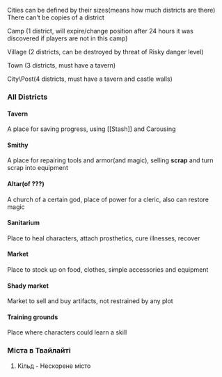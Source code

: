 Cities can be defined by their sizes(means how much districts are there)
There can't be copies of a district

Camp (1 district, will expire/change position after 24 hours it was discovered if players are not in this camp)

Village (2 districts, can be destroyed by threat of Risky danger level)

Town (3 districts, must have a tavern)

City\Post(4 districts, must have a tavern and castle walls)
### All Districts

#### Tavern
A place for saving progress, using [[Stash]] and Carousing
#### Smithy
A place for repairing tools and armor(and magic), selling **scrap** and turn scrap into equipment
#### Altar(of ???)
A church of a certain god, place of power for a cleric, also can restore magic
#### Sanitarium
Place to heal characters, attach prosthetics, cure illnesses, recover
#### Market
Place to stock up on food, clothes, simple accessories and equipment
#### Shady market
Market to sell and buy artifacts, not restrained by any plot
#### Training grounds
Place where characters could learn a skill

### Міста в Твайлайті
1) Кільд - Нескорене місто